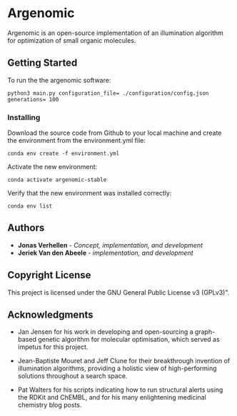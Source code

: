 # Argenomic
Argenomic is  an open-source implementation of an illumination algorithm for optimization of small organic molecules.


## Getting Started

To run the the argenomic software:
```
python3 main.py configuration_file= ./configuration/config.json generations= 100
```

### Installing

Download the source code from Github to your local machine and create the environment from the environment.yml file:
```
conda env create -f environment.yml
```
Activate the new environment:
```
conda activate argenomic-stable
```
Verify that the new environment was installed correctly:
```
conda env list
```
## Authors

* **Jonas Verhellen** - *Concept, implementation, and development*
* **Jeriek Van den Abeele** - *implementation, and development*

## Copyright License

This project is licensed under the GNU General Public License v3 (GPLv3)".

## Acknowledgments

* Jan Jensen for his work in developing and open-sourcing a graph-based genetic algorithm for molecular optimisation, which served as impetus for this project.

* Jean-Baptiste Mouret and Jeff Clune for their breakthrough invention of illumination algorithms, providing a holistic view of high-performing solutions throughout a search space.  

* Pat Walters for his scripts indicating how to run structural alerts using the RDKit and ChEMBL, and for his many enlightening medicinal chemistry blog posts.
